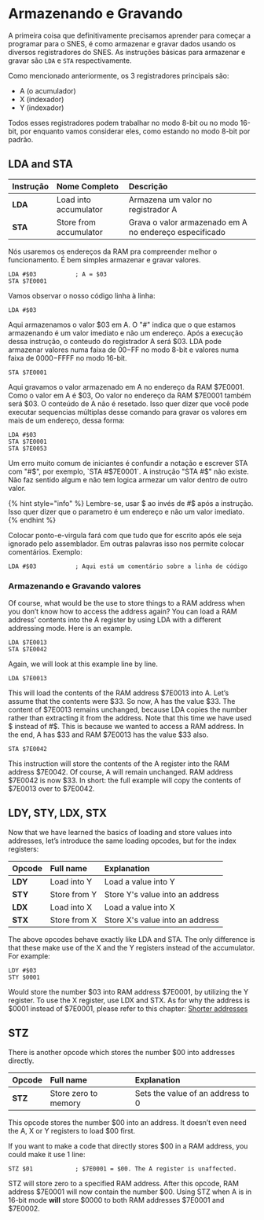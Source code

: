 # Armazenando e Gravando

A primeira coisa que definitivamente precisamos aprender para começar a programar para o SNES, é como armazenar e gravar dados usando os diversos registradores do SNES. As instruções básicas para armazenar e gravar são `LDA` e `STA` respectivamente.

Como mencionado anteriormente, os 3 registradores principais são:

* A \(o acumulador\)
* X \(indexador\)
* Y \(indexador\)

Todos esses registradores podem trabalhar no modo 8-bit ou no modo 16-bit, por enquanto vamos considerar eles, como estando no modo 8-bit por padrão.

## LDA and STA

| Instrução | Nome Completo | Descrição |
| :--- | :--- | :--- |
| **LDA** | Load into accumulator | Armazena um valor no registrador A |
| **STA** | Store from accumulator | Grava o valor armazenado em A no endereço especificado |

Nós usaremos os endereços da RAM pra compreender melhor o funcionamento. É bem simples armazenar e gravar valores.

```text
LDA #$03           ; A = $03
STA $7E0001
```

Vamos observar o nosso código linha à linha:

```text
LDA #$03
```

Aqui armazenamos o valor $03 em A. O "\#" indica que o que estamos armazenando é um valor imediato e não um endereço. Após a execução dessa instrução, o conteudo do registrador A será $03. LDA pode armazenar valores numa faixa de $00-$FF no modo 8-bit e valores numa faixa de $0000-$FFFF no modo 16-bit.

```text
STA $7E0001
```

Aqui gravamos o valor armazenado em A no endereço da RAM $7E0001. Como o valor em A é $03, Oo valor no endereço da RAM $7E0001 também será $03. O conteúdo de A não é resetado. Isso quer dizer que você pode executar sequencias múltiplas desse comando para gravar os valores em mais de um endereço, dessa forma:

```text
LDA #$03
STA $7E0001
STA $7E0053
```

Um erro muito comum de iniciantes é confundir a notação e escrever STA com "\#$", por exemplo, `STA #$7E0001`. A instrução "STA \#$" não existe. Não faz sentido algum e não tem logica armezar um valor dentro de outro valor.

{% hint style="info" %}
Lembre-se, usar $ ao invés de \#$ após a instrução. Isso quer dizer que o parametro é um endereço e não um valor imediato.
{% endhint %}

Colocar ponto-e-virgula fará com que tudo que for escrito após ele seja ignorado pelo assemblador. Em outras palavras isso nos permite colocar comentários. Exemplo:

```text
LDA #$03           ; Aqui está um comentário sobre a linha de código
```

### Armazenando e Gravando valores

Of course, what would be the use to store things to a RAM address when you don’t know how to access the address again? You can load a RAM address’ contents into the A register by using LDA with a different addressing mode. Here is an example.

```text
LDA $7E0013
STA $7E0042
```

Again, we will look at this example line by line.

```text
LDA $7E0013
```

This will load the contents of the RAM address $7E0013 into A. Let’s assume that the contents were $33. So now, A has the value $33. The content of $7E0013 remains unchanged, because LDA copies the number rather than extracting it from the address. Note that this time we have used $ instead of \#$. This is because we wanted to access a RAM address. In the end, A has $33 and RAM $7E0013 has the value $33 also.

```text
STA $7E0042
```

This instruction will store the contents of the A register into the RAM address $7E0042. Of course, A will remain unchanged. RAM address $7E0042 is now $33. In short: the full example will copy the contents of $7E0013 over to $7E0042.

## LDY, STY, LDX, STX

Now that we have learned the basics of loading and store values into addresses, let’s introduce the same loading opcodes, but for the index registers:

| Opcode | Full name | Explanation |
| :--- | :--- | :--- |
| **LDY** | Load into Y | Load a value into Y |
| **STY** | Store from Y | Store Y's value into an address |
| **LDX** | Load into X | Load a value into X |
| **STX** | Store from X | Store X's value into an address |

The above opcodes behave exactly like LDA and STA. The only difference is that these make use of the X and the Y registers instead of the accumulator. For example:

```text
LDY #$03
STY $0001
```

Would store the number $03 into RAM address $7E0001, by utilizing the Y register. To use the X register, use LDX and STX. As for why the address is $0001 instead of $7E0001, please refer to this chapter: [Shorter addresses](shorter-addresses.md)

## STZ

There is another opcode which stores the number $00 into addresses directly.

| Opcode | Full name | Explanation |
| :--- | :--- | :--- |
| **STZ** | Store zero to memory | Sets the value of an address to 0 |

This opcode stores the number $00 into an address. It doesn’t even need the A, X or Y registers to load $00 first.

If you want to make a code that directly stores $00 in a RAM address, you could make it use 1 line:

```text
STZ $01            ; $7E0001 = $00. The A register is unaffected.
```

STZ will store zero to a specified RAM address. After this opcode, RAM address $7E0001 will now contain the number $00. Using STZ when A is in 16-bit mode **will** store $0000 to both RAM addresses $7E0001 and $7E0002.

